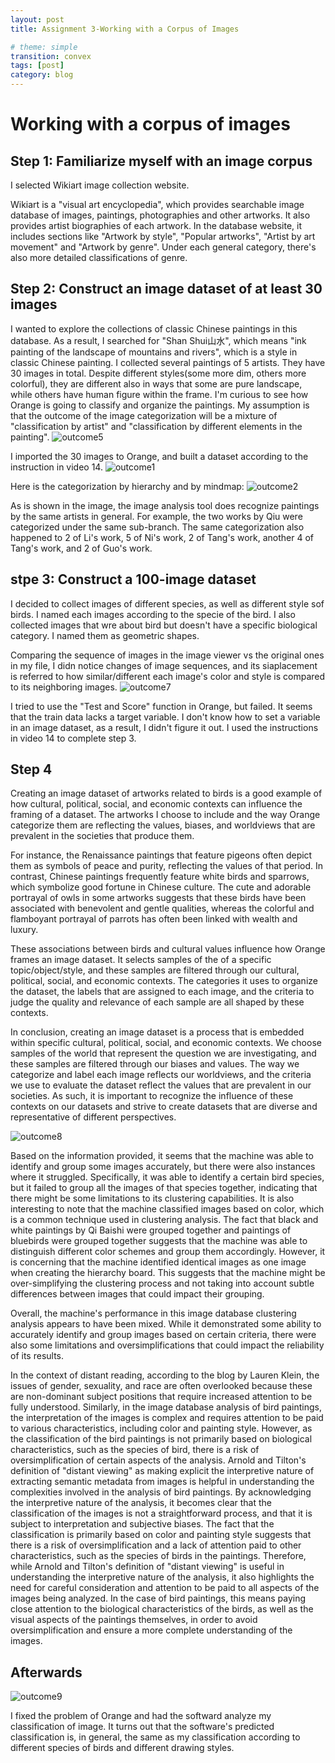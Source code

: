 ```yaml
---
layout: post
title: Assignment 3-Working with a Corpus of Images

# theme: simple
transition: convex
tags: [post]
category: blog
---
```

# Working with a corpus of images

## Step 1: Familiarize myself with an image corpus
I selected Wikiart image collection website. 

Wikiart is a "visual art encyclopedia", which provides searchable image database of images, paintings, photographies and other artworks. It also provides artist biographies of each artwork. In the database website, it includes sections like "Artwork by style", "Popular artworks", "Artist by art movement" and "Artwork by genre". Under each general category, there's also more detailed classifications of genre. 

## Step 2: Construct an image dataset of at least 30 images
I wanted to explore the collections of classic Chinese paintings in this database. As a result, I searched for "Shan Shui山水", which means "ink painting of the landscape of mountains and rivers", which is a style in classic Chinese painting. I collected several paintings of 5 artists. They have 30 images in total. Despite different styles(some more dim, others more colorful), they are different also in ways that some are pure landscape, while others have human figure within the frame. I'm curious to see how Orange is going to classify and organize the paintings. My assumption is that the outcome of the image categorization will be a mixture of "classification by artist" and "classification by different elements in the painting". 
![outcome5](/images/outcome5.png "outcome5")

I imported the 30 images to Orange, and built a dataset according to the instruction in video 14.
![outcome1](/images/outcome1.png "outcome1")

Here is the categorization by hierarchy and by mindmap: 
![outcome2](/images/outcome2.png "outcome2")

As is shown in the image, the image analysis tool does recognize paintings by the same artists in general. For example, the two works by Qiu were categorized under the same sub-branch. The same categorization also happened to 2 of Li's work, 5 of Ni's work, 2 of Tang's work, another 4 of Tang's work, and 2 of Guo's work. 

## stpe 3: Construct a 100-image dataset
I decided to collect images of different species, as well as different style sof birds. I named each images according to the specie of the bird. I also collected images that wre about bird but doesn't have a specific biological category. I named them as geometric shapes. 

Comparing the sequence of images in the image viewer vs the original ones in my file, I didn notice changes of image sequences, and its siaplacement is referred to how similar/different each image's color and style is compared to its neighboring images. 
![outcome7](/images/outcome7.png "outcome7")

I tried to use the "Test and Score" function in Orange, but failed. It seems that the train data lacks a target variable. I don't know how to set a variable in an image dataset, as a result, I didn't figure it out. I used the instructions in video 14 to complete step 3. 

## Step 4
Creating an image dataset of artworks related to birds is a good example of how cultural, political, social, and economic contexts can influence the framing of a dataset. The artworks I choose to include and the way Orange categorize them are reflecting the values, biases, and worldviews that are prevalent in the societies that produce them.

For instance, the Renaissance paintings that feature pigeons often depict them as symbols of peace and purity, reflecting the values of that period. In contrast, Chinese paintings frequently feature white birds and sparrows, which symbolize good fortune in Chinese culture. The cute and adorable portrayal of owls in some artworks suggests that these birds have been associated with benevolent and gentle qualities, whereas the colorful and flamboyant portrayal of parrots has often been linked with wealth and luxury.

These associations between birds and cultural values influence how Orange frames an image dataset. It selects samples of the of a specific topic/object/style, and these samples are filtered through our cultural, political, social, and economic contexts. The categories it uses to organize the dataset, the labels that are assigned to each image, and the criteria to judge the quality and relevance of each sample are all shaped by these contexts.

In conclusion, creating an image dataset is a process that is embedded within specific cultural, political, social, and economic contexts. We choose samples of the world that represent the question we are investigating, and these samples are filtered through our biases and values. The way we categorize and label each image reflects our worldviews, and the criteria we use to evaluate the dataset reflect the values that are prevalent in our societies. As such, it is important to recognize the influence of these contexts on our datasets and strive to create datasets that are diverse and representative of different perspectives.

![outcome8](/images/outcome8.png "outcome8")

Based on the information provided, it seems that the machine was able to identify and group some images accurately, but there were also instances where it struggled. Specifically, it was able to identify a certain bird species, but it failed to group all the images of that species together, indicating that there might be some limitations to its clustering capabilities.
It is also interesting to note that the machine classified images based on color, which is a common technique used in clustering analysis. The fact that black and white paintings by Qi Baishi were grouped together and paintings of bluebirds were grouped together suggests that the machine was able to distinguish different color schemes and group them accordingly.
However, it is concerning that the machine identified identical images as one image when creating the hierarchy board. This suggests that the machine might be over-simplifying the clustering process and not taking into account subtle differences between images that could impact their grouping.

Overall, the machine's performance in this image database clustering analysis appears to have been mixed. While it demonstrated some ability to accurately identify and group images based on certain criteria, there were also some limitations and oversimplifications that could impact the reliability of its results.

In the context of distant reading, according to the blog by Lauren Klein, the issues of gender, sexuality, and race are often overlooked because these are non-dominant subject positions that require increased attention to be fully understood. Similarly, in the image database analysis of bird paintings, the interpretation of the images is complex and requires attention to be paid to various characteristics, including color and painting style. However, as the classification of the bird paintings is not primarily based on biological characteristics, such as the species of bird, there is a risk of oversimplification of certain aspects of the analysis.
Arnold and Tilton's definition of "distant viewing" as making explicit the interpretive nature of extracting semantic metadata from images is helpful in understanding the complexities involved in the analysis of bird paintings. By acknowledging the interpretive nature of the analysis, it becomes clear that the classification of the images is not a straightforward process, and that it is subject to interpretation and subjective biases. The fact that the classification is primarily based on color and painting style suggests that there is a risk of oversimplification and a lack of attention paid to other characteristics, such as the species of birds in the paintings.
Therefore, while Arnold and Tilton's definition of "distant viewing" is useful in understanding the interpretive nature of the analysis, it also highlights the need for careful consideration and attention to be paid to all aspects of the images being analyzed. In the case of bird paintings, this means paying close attention to the biological characteristics of the birds, as well as the visual aspects of the paintings themselves, in order to avoid oversimplification and ensure a more complete understanding of the images.

## Afterwards

![outcome9](/images/outcome9.png "outcome9")

I fixed the problem of Orange and had the softward analyze my classification of image. It turns out that the software's predicted classification is, in general, the same as my classification according to different species of birds and different drawing styles.
